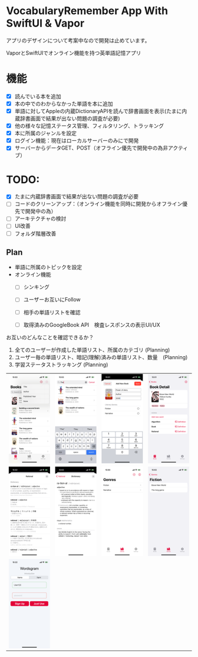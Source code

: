 # VocabularyRemember App With SwiftUI & Vapor

アプリのデザインについて考案中なので開発は止めています。


VaporとSwiftUIでオンライン機能を持つ英単語記憶アプリ

# 機能

- [x] 読んでいる本を追加
- [x] 本の中でのわからなかった単語を本に追加
- [x] 単語に対してAppleの内蔵DictionaryAPIを読んで辞書画面を表示(たまに内蔵辞書画面で結果が出ない問題の調査が必要)
- [x] 他の様々な記憶ステータス管理、フィルタリング、トラッキング
- [x] 本に所属のジャンルを設定
- [x] ログイン機能：現在はローカルサーバーのみにで開発
- [x] サーバーからデータGET、POST（オフライン優先で開発中の為非アクティブ）

# TODO:
- [x] たまに内蔵辞書画面で結果が出ない問題の調査が必要
- [ ] コードのクリーンアップ：（オンライン機能を同時に開発からオフライン優先で開発中の為）
- [ ] アーキテクチャの検討
- [ ] UI改善
- [ ] フォルダ階層改善

## Plan
- 単語に所属のトピックを設定
- オンライン機能
    - [ ] シンキング
    - [ ] ユーザーお互いにFollow
    - [ ] 相手の単語リストを確認
    - [ ] 取得済みのGoogleBook API　検査レスポンスの表示UI/UX


お互いのどんなことを確認できるか？
1. 全てのユーザーが作成した単語リスト、所属のカテゴリ (Planning)
2. ユーザー毎の単語リスト、暗記(理解)済みの単語リスト、数量　(Planning)
3. 学習ステータストラッキング (Planning)


|      |      |      |      |
|:----:|:----:|:----:|:----:|
| ![Image 1](./MarkdownImages/S1.png) | ![Image 2](./MarkdownImages/S2.png) | ![Image 3](./MarkdownImages/S3.png) | ![Image 4](./MarkdownImages/S4.png) |
| ![Image 5](./MarkdownImages/S5.png) | ![Image 6](./MarkdownImages/S6.png) | ![Image 7](./MarkdownImages/S7.png) | ![Image 8](./MarkdownImages/S8.png) |
| ![Image 9](./MarkdownImages/S9.png) |
